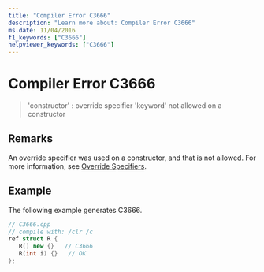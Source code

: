 ```yaml
---
title: "Compiler Error C3666"
description: "Learn more about: Compiler Error C3666"
ms.date: 11/04/2016
f1_keywords: ["C3666"]
helpviewer_keywords: ["C3666"]
---
```

# Compiler Error C3666

> 'constructor' : override specifier 'keyword' not allowed on a constructor

## Remarks

An override specifier was used on a constructor, and that is not allowed. For more information, see [Override Specifiers](../../extensions/override-specifiers-cpp-component-extensions.md).

## Example

The following example generates C3666.

```cpp
// C3666.cpp
// compile with: /clr /c
ref struct R {
   R() new {}   // C3666
   R(int i) {}   // OK
};
```
